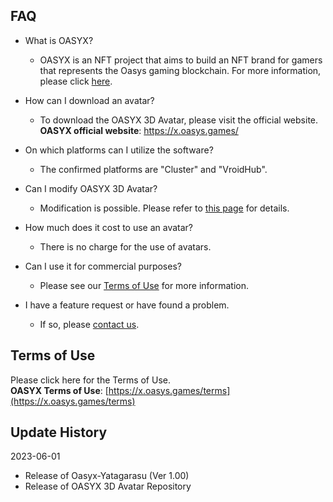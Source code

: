 ## FAQ

- What is OASYX?
    - OASYX is an NFT project that aims to build an NFT brand for gamers that represents the Oasys gaming blockchain. For more information, please click [here](readme.md#what-is-oasyx).
    
- How can I download an avatar?
    - To download the OASYX 3D Avatar, please visit the official website.  
    **OASYX official website**: https://x.oasys.games/
    
- On which platforms can I utilize the software?
    - The confirmed platforms are "Cluster" and "VroidHub".
    
- Can I modify OASYX 3D Avatar?
    - Modification is possible. Please refer to [this page](how-to-modify-an-asset.md) for details.
    
- How much does it cost to use an avatar?
    - There is no charge for the use of avatars.
    
- Can I use it for commercial purposes?
    - Please see our [Terms of Use](https://x.oasys.games/terms) for more information.
    
- I have a feature request or have found a problem.
    - If so, please [contact us](https://x.oasys.games/).

## Terms of Use

Please click here for the Terms of Use.  
**OASYX Terms of Use**: [https://x.oasys.games/terms](https://x.oasys.games/terms)

## ****Update History****

2023-06-01

- Release of Oasyx-Yatagarasu (Ver 1.00)
- Release of OASYX 3D Avatar Repository
